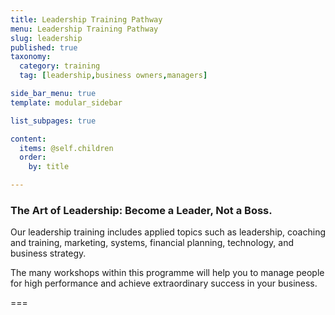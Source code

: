 ```yaml
---
title: Leadership Training Pathway
menu: Leadership Training Pathway
slug: leadership
published: true
taxonomy:
  category: training
  tag: [leadership,business owners,managers]

side_bar_menu: true
template: modular_sidebar

list_subpages: true

content:
  items: @self.children
  order:
    by: title

---
```


### The Art of Leadership: Become a Leader, Not a Boss.

Our leadership training includes applied topics such as leadership, coaching and training, marketing, systems, financial planning, technology, and business strategy. 

The many workshops within this programme will help you to manage people for high performance and achieve extraordinary success in your business.

===
